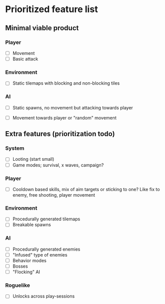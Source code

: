 # Prioritized feature list

## Minimal viable product

### Player
 - [ ] Movement
 - [ ] Basic attack

### Environment
 - [ ] Static tilemaps with blocking and non-blocking tiles

### AI
 - [ ] Static spawns, no movement but attacking towards player
 - [ ] Movement towards player or "random" movement


## Extra features (prioritization todo)

### System
 - [ ] Looting (start small)
 - [ ] Game modes; survival, x waves, campaign?

### Player
 - [ ] Cooldown based skills, mix of aim targets or sticking to one? Like fix to enemy, free shooting, player movement

### Environment
 - [ ] Procedurally generated tilemaps
 - [ ] Breakable spawns

### AI
 - [ ] Procedurally generated enemies
 - [ ] "Infused" type of enemies
 - [ ] Behavior modes
 - [ ] Bosses
 - [ ] "Flocking" AI

### Roguelike
 - [ ] Unlocks across play-sessions

